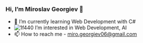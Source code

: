 ### Hi, I’m Miroslav Georgiev 👋
- 🌱 I’m currently learning Web Development with C#
- ![1f440](https://user-images.githubusercontent.com/105492506/168323519-b4f2037e-b3f5-49dd-a8d2-2452d2940f63.png)
 I’m interested in Web Development, AI
- 📫 How to reach me - miro.georgiev06@gmail.com


